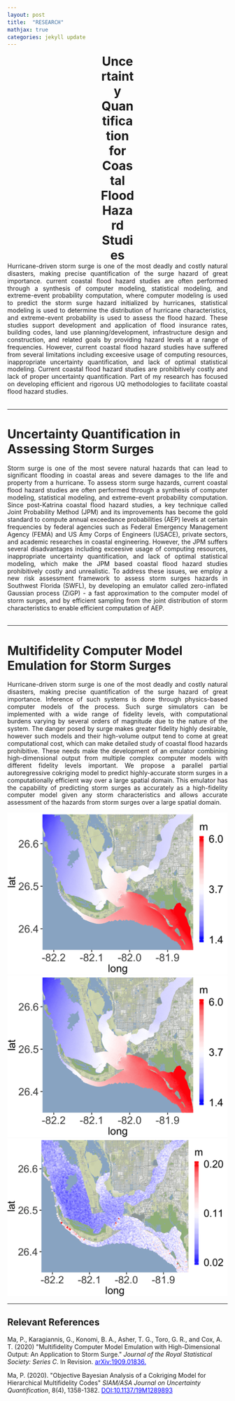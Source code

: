 ```yaml
---
layout: post
title:  "RESEARCH"
mathjax: true
categories: jekyll update
---
```


<h1 style="margin:0 auto; text-align:center; width:80px;">Uncertainty Quantification for Coastal Flood Hazard Studies</h1> 
<div style="text-align: justify; line-height: 1.2em;">
Hurricane-driven storm surge is one of the most deadly and costly natural disasters, making precise quantification of the surge hazard of great importance. current coastal flood hazard studies are often performed through a synthesis of computer modeling, statistical modeling, and extreme-event probability computation, where computer modeling is used to predict the storm surge hazard initialized by hurricanes, statistical modeling is used to determine the distribution of hurricane characteristics, and extreme-event probability is used to assess the flood hazard. These studies support development and application of flood insurance rates, building codes, land use planning/development, infrastructure design and construction, and related goals by providing hazard levels at a range of frequencies. However, current coastal flood hazard studies have suffered from several limitations including exceesive usage of computing resources, inappropriate uncertainty quantification, and lack of optimal statistical modeling. Current coastal flood hazard studies are prohibitively costly and lack of proper uncertainty quantification. Part of my research has focused on developing efficient and rigorous UQ methodologies to facilitate coastal flood hazard studies.  
</div>
<br>


------
Uncertainty Quantification in Assessing Storm Surges 
===
<div style="text-align: justify; line-height: 1.2em;">
Storm surge is one of the most severe natural hazards that can lead to significant flooding in coastal areas and severe damages to the life and property from a hurricane. To assess storm surge hazards, current coastal flood hazard studies are often performed through a synthesis of computer modeling, statistical modeling, and extreme-event probability computation.  Since post-Katrina coastal flood hazard studies, a key technique called Joint Probability Method (JPM) and its improvements has become the gold standard to compute annual exceedance probabilities (AEP) levels at certain frequencies by federal agencies such as Federal Emergency Management Agency (FEMA) and US Amy Corps of Engineers (USACE), private sectors, and academic researches in coastal engineering. However, the JPM  suffers several disadvantages including exceesive usage of computing resources, inappropriate uncertainty quantification, and lack of optimal statistical modeling, which make the JPM based coastal flood hazard studies prohibitively costly and unrealistic. To address these issues, we employ a new risk assessment framework to assess storm surges hazards in Southwest Florida (SWFL), by developing an emulator called zero-inflated Gaussian process (ZiGP) - a fast approximation to the computer model of storm surges, and by efficient sampling from the joint distribution of storm characteristics to enable efficient computation of AEP. 
</div>
<br>

------
Multifidelity Computer Model Emulation for Storm Surges
===
<div style="text-align: justify; line-height: 1.2em;">
Hurricane-driven storm surge is one of the most deadly and costly natural disasters, making precise quantification of the surge hazard of great importance. Inference of such systems is done through physics-based computer models of the process. Such surge simulators can be implemented with a wide range of fidelity levels, with computational burdens varying by several orders of magnitude due to the nature of the system. The danger posed by surge makes greater fidelity highly desirable, however such models and their high-volume output tend to come at great computational cost, which can make detailed study of coastal flood hazards prohibitive. These needs make the development of an emulator combining high-dimensional output from multiple complex computer models with different fidelity levels important. We propose a parallel partial autoregressive cokriging model to predict highly-accurate storm surges in a computationally efficient way over a large spatial domain. This emulator has the capability of predicting storm surges as accurately as a high-fidelity computer model given any storm characteristics and allows accurate assessment of the hazards from storm surges over a large spatial domain.
</div>

![SWAN+ADCIRC simulation](/images/map_tesing_run_161_selected_LHS4A.png)
![PP cokriging predictions](/images/map_predmu_run_161_selected_LHS4A.png)
![PP cokriging standard Errors](/images/map_predSE_run_161_selected_LHS4A.png)



------
Relevant References 
------
<!-- Ma, P., Berger, J. O., Asher, T. G., Toro, G. R., and Cox, A. T. "Uncertainty Quantification in Assessing Storm Surges". In preparation. -->


Ma, P., Karagiannis, G., Konomi, B. A., Asher, T. G., Toro, G. R., and Cox, A. T. (2020) "Multifidelity Computer Model Emulation with High-Dimensional Output: An Application to Storm Surge." <em>Journal of the Royal Statistical Society: Series C</em>. In Revision. <a href="https://arxiv.org/abs/1909.01836" target="blank" style="color:blue;">arXiv:1909.01836.</a>

Ma, P. (2020). "Objective Bayesian Analysis of a Cokriging Model for Hierarchical Multifidelity Codes" <em>SIAM/ASA Journal on Uncertainty Quantification</em>, 8(4), 1358-1382. <a href="https://doi.org/10.1137/19M1289893" style="color:blue;">DOI:10.1137/19M1289893
